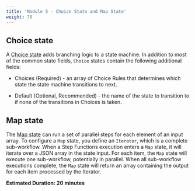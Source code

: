 ```yaml
---
title: 'Module 5 - Choice State and Map State'
weight: 70
---
```


## Choice state

A [Choice state](https://docs.aws.amazon.com/step-functions/latest/dg/amazon-states-language-choice-state.html) adds branching logic to a state machine. In addition to most of the common state fields, `Choice` states contain the following additional fields:

- Choices (Required) - an array of Choice Rules that determines which state the state machine transitions to next.

- Default (Optional, Recommended) - the name of the state to transition to if none of the transitions in Choices is taken.

## Map state

The [Map state](https://docs.aws.amazon.com/step-functions/latest/dg/amazon-states-language-map-state.html) can run a set of parallel steps for each element of an input array. To configure a `Map` state, you define an `Iterator`, which is a complete sub-workflow. When a Step Functions execution enters a `Map` state, it will iterate over a JSON array in the state input. For each item, the `Map` state will execute one sub-workflow, potentially in parallel. When all sub-workflow executions complete, the `Map` state will return an array containing the output for each item processed by the Iterator.

**Estimated Duration: 20 minutes**
